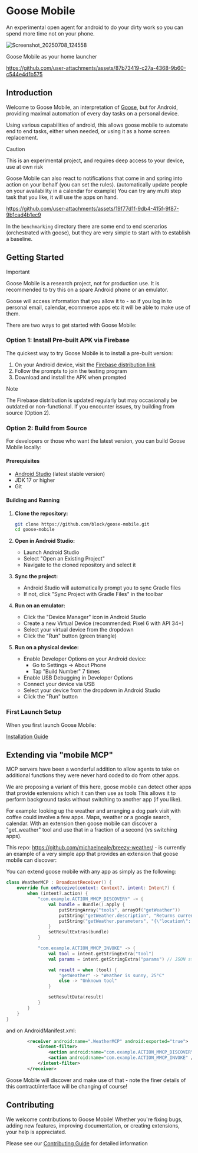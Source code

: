 # Goose Mobile

An experimental open agent for android to do your dirty work so you can spend more time not on your phone.

![Screenshot_20250708_124558](https://github.com/user-attachments/assets/af9d7d83-54f4-4ace-ad66-9e19f86c8fb9)

Goose Mobile as your home launcher 

https://github.com/user-attachments/assets/87b73419-c27a-4368-9b60-c544e4d1b575


## Introduction
Welcome to Goose Mobile, an interpretation of [Goose](https://github.com/block/goose), but for Android, providing maximal automation of every day tasks on a personal device.

Using various capabilities of android, this allows goose mobile to automate end to end tasks, 
either when needed, or using it as a home screen replacement.

> [!CAUTION]
> This is an experimental project, and requires deep access to your device, use at own risk

Goose Mobile can also react to notifications that come in and spring into action on your behalf (you can set the rules).
(automatically update people on your availability in a calendar for example)
You can try any multi step task that you like, it will use the apps on hand.

https://github.com/user-attachments/assets/19f77d1f-9db4-415f-9f87-9b1cad4b1ec9

In the `benchmarking` directory there are some end to end scenarios (orchestrated with goose), but they are very simple to start with to establish a baseline.

## Getting Started

> [!IMPORTANT]  
> Goose Mobile is a research project, not for production use. It is recommended to try this on a spare Android phone or an emulator.

Goose will access information that you allow it to - so if you log in to personal email, calendar, ecommerce apps etc it will be able to make use of them.

There are two ways to get started with Goose Mobile:

### Option 1: Install Pre-built APK via Firebase

The quickest way to try Goose Mobile is to install a pre-built version:

1. On your Android device, visit the [Firebase distribution link](https://appdistribution.firebase.google.com/pub/i/3f111ea732d5f7f6)
2. Follow the prompts to join the testing program
3. Download and install the APK when prompted


> [!NOTE]
> The Firebase distribution is updated regularly but may occasionally be outdated or non-functional. If you encounter issues, try building from source (Option 2).

### Option 2: Build from Source

For developers or those who want the latest version, you can build Goose Mobile locally:

#### Prerequisites
- [Android Studio](https://developer.android.com/studio) (latest stable version)
- JDK 17 or higher
- Git

#### Building and Running

1. **Clone the repository:**
   ```bash
   git clone https://github.com/block/goose-mobile.git
   cd goose-mobile
   ```

2. **Open in Android Studio:**
   - Launch Android Studio
   - Select "Open an Existing Project"
   - Navigate to the cloned repository and select it

3. **Sync the project:**
   - Android Studio will automatically prompt you to sync Gradle files
   - If not, click "Sync Project with Gradle Files" in the toolbar

4. **Run on an emulator:**
   - Click the "Device Manager" icon in Android Studio
   - Create a new Virtual Device (recommended: Pixel 6 with API 34+)
   - Select your virtual device from the dropdown
   - Click the "Run" button (green triangle)

5. **Run on a physical device:**
   - Enable Developer Options on your Android device:
     - Go to Settings → About Phone
     - Tap "Build Number" 7 times
   - Enable USB Debugging in Developer Options
   - Connect your device via USB
   - Select your device from the dropdown in Android Studio
   - Click the "Run" button

### First Launch Setup

When you first launch Goose Mobile:

[Installation Guide](INSTALLATION.md)


## Extending via "mobile MCP"

MCP servers have been a wonderful addition to allow agents to take on additional functions they were never
hard coded to do from other apps. 

We are proposing a variant of this here, goose mobile can detect other apps that provide extensions which it can then use as tools
This allows it to perform background tasks without switching to another app (if you like).

For example: looking up the weather and arranging a dog park visit with coffee could involve a few apps. Maps, weather or a google search, calendar. 
With an extension then goose mobile can discover a "get_weather" tool and use that in a fraction of a second (vs switching apps).

This repo: https://github.com/michaelneale/breezy-weather/ - is currently an example of a very simple app that provides an extension that goose mobile can discover:


You can extend goose mobile with any app as simply as the following:

```kotlin
class WeatherMCP : BroadcastReceiver() {
    override fun onReceive(context: Context?, intent: Intent?) {
        when (intent?.action) {
            "com.example.ACTION_MMCP_DISCOVERY" -> {
                val bundle = Bundle().apply {
                    putStringArray("tools", arrayOf("getWeather"))
                    putString("getWeather.description", "Returns current weather for given location.")
                    putString("getWeather.parameters", "{\"location\": \"string\"}")
                }
                setResultExtras(bundle)
            }

            "com.example.ACTION_MMCP_INVOKE" -> {
                val tool = intent.getStringExtra("tool")
                val params = intent.getStringExtra("params") // JSON string

                val result = when (tool) {
                    "getWeather" -> "Weather is sunny, 25°C"
                    else -> "Unknown tool"
                }

                setResultData(result)
            }
        }
    }
}
```

and on AndroidManifest.xml:

```xml
        <receiver android:name=".WeatherMCP" android:exported="true">
            <intent-filter>
                <action android:name="com.example.ACTION_MMCP_DISCOVERY" />
                <action android:name="com.example.ACTION_MMCP_INVOKE" />
            </intent-filter>
        </receiver>
```

Goose Mobile will discover and make use of that - note the finer details of this contract/interface will be changing of course!

## Contributing

We welcome contributions to Goose Mobile! Whether you're fixing bugs, adding new features, improving documentation, or creating extensions, your help is appreciated.

Please see our [Contributing Guide](CONTRIBUTING.md) for detailed information
